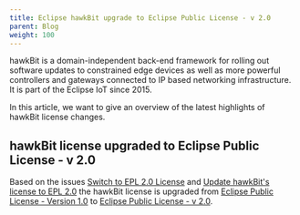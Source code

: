 ```yaml
---
title: Eclipse hawkBit upgrade to Eclipse Public License - v 2.0
parent: Blog
weight: 100
---
```


hawkBit is a domain-independent back-end framework for rolling out software updates to constrained edge devices as well
as more powerful controllers and gateways connected to IP based networking infrastructure. It is part of the Eclipse IoT
since 2015.

In this article, we want to give an overview of the latest highlights of hawkBit license changes.

## hawkBit license upgraded to Eclipse Public License - v 2.0

Based on the issues
[Switch to EPL 2.0 License](https://github.com/eclipse/hawkbit/issues/1393) and
[Update hawkBit's license to EPL 2.0](https://github.com/eclipse/hawkbit/issues/1008)
the hawkBit license is upgraded from [Eclipse Public License - Version 1.0](http://www.eclipse.org/org/documents/epl-v10.php) to
[Eclipse Public License - v 2.0](https://www.eclipse.org/org/documents/epl-2.0/EPL-2.0.txt).

